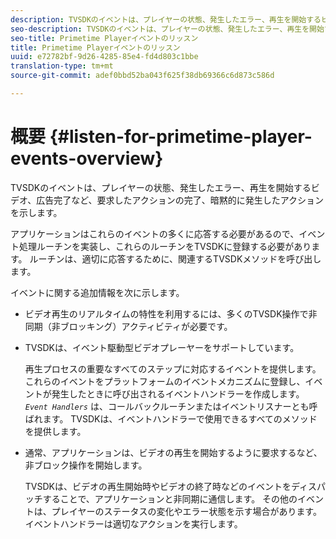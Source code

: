 ```yaml
---
description: TVSDKのイベントは、プレイヤーの状態、発生したエラー、再生を開始するビデオ、広告完了など、要求したアクションの完了、暗黙的に発生したアクションを示します。
seo-description: TVSDKのイベントは、プレイヤーの状態、発生したエラー、再生を開始するビデオ、広告完了など、要求したアクションの完了、暗黙的に発生したアクションを示します。
seo-title: Primetime Playerイベントのリッスン
title: Primetime Playerイベントのリッスン
uuid: e72782bf-9d26-4285-85e4-fd4d803c1bbe
translation-type: tm+mt
source-git-commit: adef0bbd52ba043f625f38db69366c6d873c586d

---
```



# 概要 {#listen-for-primetime-player-events-overview}

TVSDKのイベントは、プレイヤーの状態、発生したエラー、再生を開始するビデオ、広告完了など、要求したアクションの完了、暗黙的に発生したアクションを示します。

アプリケーションはこれらのイベントの多くに応答する必要があるので、イベント処理ルーチンを実装し、これらのルーチンをTVSDKに登録する必要があります。 ルーチンは、適切に応答するために、関連するTVSDKメソッドを呼び出します。

イベントに関する追加情報を次に示します。

* ビデオ再生のリアルタイムの特性を利用するには、多くのTVSDK操作で非同期（非ブロッキング）アクティビティが必要です。
* TVSDKは、イベント駆動型ビデオプレーヤーをサポートしています。

   再生プロセスの重要なすべてのステップに対応するイベントを提供します。 これらのイベントをプラットフォームのイベントメカニズムに登録し、イベントが発生したときに呼び出されるイベントハンドラーを作成します。 *`Event Handlers`* は、コールバックルーチンまたはイベントリスナーとも呼ばれます。 TVSDKは、イベントハンドラーで使用できるすべてのメソッドを提供します。
* 通常、アプリケーションは、ビデオの再生を開始するように要求するなど、非ブロック操作を開始します。

   TVSDKは、ビデオの再生開始時やビデオの終了時などのイベントをディスパッチすることで、アプリケーションと非同期に通信します。 その他のイベントは、プレイヤーのステータスの変化やエラー状態を示す場合があります。 イベントハンドラーは適切なアクションを実行します。

